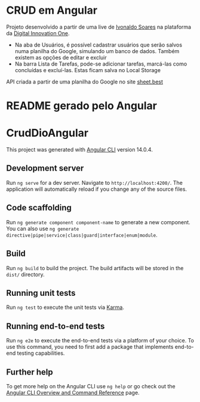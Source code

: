 # CRUD em Angular
Projeto desenvolvido a partir de uma live de [Ivonaldo Soares](https://github.com/ivosoares) na plataforma da [Digital Innovation One](https://web.dio.me).

- Na aba de Usuários, é possível cadastrar usuários que serão salvos numa planilha do Google, simulando um banco de dados. Também existem as opções de editar e excluir
- Na barra Lista de Tarefas, pode-se adicionar tarefas, marcá-las como concluídas e excluí-las. Estas ficam salva no Local Storage

API criada a partir de uma planilha do Google no site [sheet.best](https://sheet.best/)

# **README gerado pelo Angular**
# CrudDioAngular

This project was generated with [Angular CLI](https://github.com/angular/angular-cli) version 14.0.4.

## Development server

Run `ng serve` for a dev server. Navigate to `http://localhost:4200/`. The application will automatically reload if you change any of the source files.

## Code scaffolding

Run `ng generate component component-name` to generate a new component. You can also use `ng generate directive|pipe|service|class|guard|interface|enum|module`.

## Build

Run `ng build` to build the project. The build artifacts will be stored in the `dist/` directory.

## Running unit tests

Run `ng test` to execute the unit tests via [Karma](https://karma-runner.github.io).

## Running end-to-end tests

Run `ng e2e` to execute the end-to-end tests via a platform of your choice. To use this command, you need to first add a package that implements end-to-end testing capabilities.

## Further help

To get more help on the Angular CLI use `ng help` or go check out the [Angular CLI Overview and Command Reference](https://angular.io/cli) page.
